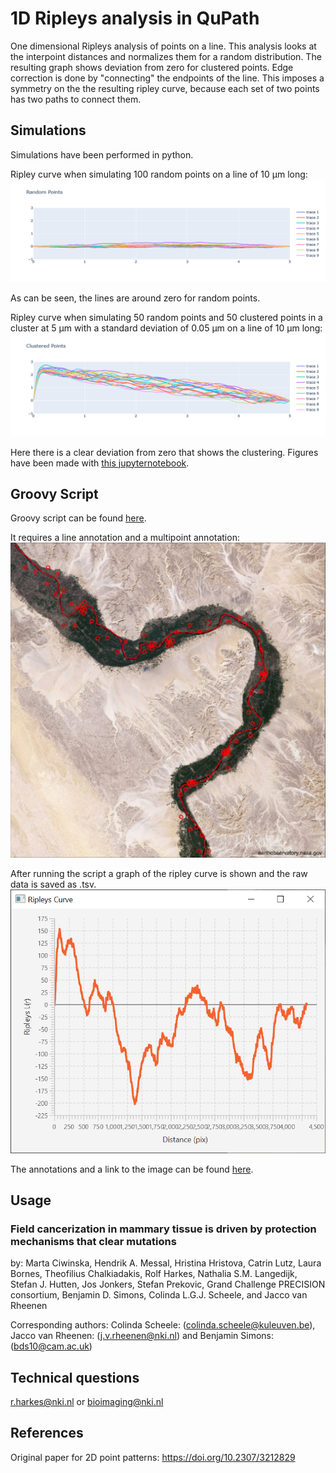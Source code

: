 # 1D Ripleys analysis in QuPath
One dimensional Ripleys analysis of points on a line. This analysis looks at the interpoint distances and normalizes them for a random distribution. The resulting graph shows deviation from zero for clustered points. Edge correction is done by "connecting" the endpoints of the line. This imposes a symmetry on the the resulting ripley curve, because each set of two points has two paths to connect them. 

 ## Simulations
Simulations have been performed in python. 

Ripley curve when simulating 100 random points on a line of 10 μm long:
![100 random points](imgs/random.png?raw=true "Random")

As can be seen, the lines are around zero for random points.

Ripley curve when simulating 50 random points and 50 clustered points in a cluster at 5 μm with a standard deviation of 0.05 μm on a line of 10 μm long:
![50 random and 50 clustered points](imgs/clustered.png?raw=true "Clustered")

Here there is a clear deviation from zero that shows the clustering. Figures have been made with [this jupyternotebook](src/python/RipleySimulation.ipynb).

## Groovy Script
Groovy script can be found [here](src/groovy/RipleyQuPath.groovy).

It requires a line annotation and a multipoint annotation:
![QuPath screenshot](imgs/QuPath_Start.jpg?raw=true "QuPath")

After running the script a graph of the ripley curve is shown and the raw data is saved as .tsv.
![QuPath screenshot](imgs/QuPath_Graph.PNG?raw=true "QuPath")

The annotations and a link to the image can be found [here](example_data).

## Usage
### Field cancerization in mammary tissue is driven by protection mechanisms that clear mutations
by: Marta Ciwinska, Hendrik A. Messal, Hristina Hristova, Catrin Lutz, Laura Bornes, Theofilius Chalkiadakis, Rolf Harkes, Nathalia S.M. Langedijk, Stefan J. Hutten, Jos Jonkers, Stefan Prekovic, Grand Challenge PRECISION consortium, Benjamin D. Simons, Colinda L.G.J. Scheele, and Jacco van Rheenen

Corresponding authors: Colinda Scheele: (colinda.scheele@kuleuven.be), Jacco van Rheenen: (j.v.rheenen@nki.nl) and Benjamin Simons: (bds10@cam.ac.uk)

## Technical questions
r.harkes@nki.nl or bioimaging@nki.nl

## References
Original paper for 2D point patterns: https://doi.org/10.2307/3212829 
